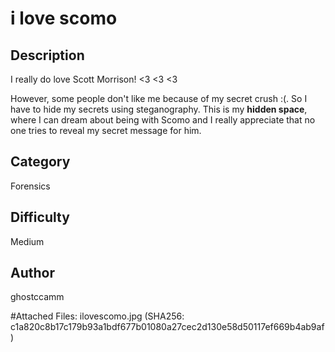 # i love scomo

## Description

I really do love Scott Morrison! <3 <3 <3

However, some people don't like me because of my secret crush :(. So I have to hide my secrets using steganography. This is my **hidden space**, where I can dream about being with Scomo and I really appreciate that no one tries to reveal my secret message for him.

## Category
Forensics

## Difficulty
Medium

## Author
ghostccamm

#Attached Files:
ilovescomo.jpg (SHA256: c1a820c8b17c179b93a1bdf677b01080a27cec2d130e58d50117ef669b4ab9af)
